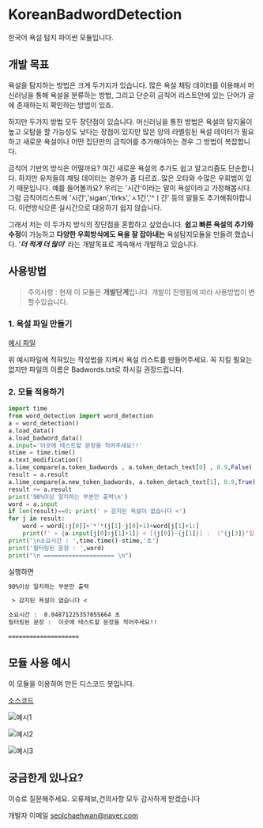 # KoreanBadwordDetection

한국어 욕설 탐지 파이썬 모듈입니다.

## 개발 목표

욕설을 탐지하는 방법은 크게 두가지가 있습니다.
많은 욕설 채팅 데이터를 이용해서 머신러닝을 통해 욕설을 분류하는 방법, 그리고 단순히 금칙어 리스트안에 있는 단어가 글에 존재하는지 확인하는 방법이 있죠.

하지만 두가지 방법 모두 장단점이 있습니다. 머신러닝을 통한 방법은  욕설의 탐지율이 높고 오탐을 할 가능성도 낮다는 장점이 있지만 많은 양의 라벨링된 욕설 데이터가 필요하고 새로운 욕설이나 어떤 집단만의 금칙어를 추가해야하는 경우 그 방법이 복잡합니다.

금칙어 기반의 방식은 어떨까요? 여긴 새로운 욕설의 추가도 쉽고 알고리즘도 단순합니다. 하지만 유저들의 채팅 데이터는 경우가 좀 다르죠. 많은 오타와 수많은 우회법이 있기 때문입니다. 예를 들어볼까요?
우리는 '시간'이라는 말이 욕설이라고 가정해봅시다. 그럼 금칙어리스트에 '시간','sigan','tlrks','ㅅ1간','^ㅣ간' 등의 말들도 추가해줘야합니다. 이런방식으론 실시간으로 대응하기 쉽지 않습니다.

그래서 저는 이 두가지 방식의 장단점을 혼합하고 싶었습니다. **쉽고 빠른 욕설의 추가와 수정**이 가능하고 **다양한 우회방식에도 욕을 잘 잡아내는** 욕설탐지모듈을 만들려 했습니다. '***더 적게 더 많이***' 라는 개발목표로 계속해서 개발하고 있습니다.

## 사용방법

> 주의사항 : 현재 이 모듈은 **개발단계**입니다. 개발이 진행됨에 따라 사용방법이 변할수있습니다.

### 1. 욕설 파일 만들기

[예시 파일](https://github.com/Seol7523/KoreanBadwordDetection/blob/main/Badwords.txt)

위 예시파일에 적혀있는 작성법을 지켜서 욕설 리스트를 만들어주세요. 꼭 지킬 필요는 없지만 파일의 이름은 Badwords.txt로 하시길 권장드립니다.

### 2. 모듈 적용하기

```python
import time
from word_detection import word_detection
a = word_detection()
a.load_data()
a.load_badword_data()
a.input='이곳에 테스트할 문장을 적어주세요!!'
stime = time.time()
a.text_modification()
a.lime_compare(a.token_badwords , a.token_detach_text[0] , 0.9,False)
result = a.result
a.lime_compare(a.new_token_badwords, a.token_detach_text[1], 0.9,True)
result += a.result
print('90%이상 일치하는 부분만 출력\n')
word = a.input
if len(result)==0: print(' > 감지된 욕설이 없습니다 <')
for j in result:
    word = word[:j[0]]+'*'*(j[1]-j[0]+1)+word[j[1]+1:]
    print(f' > {a.input[j[0]:j[1]+1]} < [{j[0]}~{j[1]}] :  ("{j[3]}"일 확률 {round(j[2]*100)}%)')
print('\n소요시간 : ',time.time()-stime,'초')
print('필터링된 문장 : ',word)
print("\n ==================== \n")
```

실행하면

```txt
90%이상 일치하는 부분만 출력

 > 감지된 욕설이 없습니다 <

소요시간 :  0.04871225357055664 초
필터링된 문장 :  이곳에 테스트할 문장을 적어주세요!!

====================

 ```

## 모듈 사용 예시

이 모듈을 이용하여 만든 디스코드 봇입니다.

[소스코드](https://github.com/Seol7523/KoreanBadwordDetection/blob/main/example/WordDetectionBot.py)

![예시1](https://github.com/Seol7523/KoreanBadwordDetection/blob/main/example/1.gif)

![예시2](https://github.com/Seol7523/KoreanBadwordDetection/blob/main/example/2.gif)

![예시3](https://github.com/Seol7523/KoreanBadwordDetection/blob/main/example/3.gif)

## 궁금한게 있나요?

이슈로 질문해주세요. 오류제보,건의사항 모두 감사하게 받겠습니다

개발자 이메일 <seolchaehwan@naver.com>
